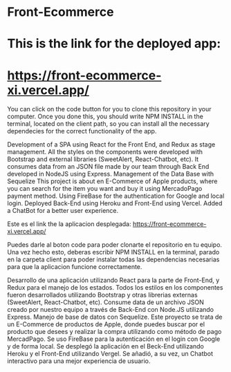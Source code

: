 # Front-Ecommerce

# This is the link for the deployed app: 

# https://front-ecommerce-xi.vercel.app/

You can click on the code button for you to clone this repository in your computer. Once you done this, you should write NPM INSTALL in the terminal, located on the client path, so you can install all the necessary dependecies for the correct functionality of the app.

Development of a SPA using React for the Front End, and Redux as stage management. All the styles on the components were developed with Bootstrap and external libraries (SweetAlert, React-Chatbot, etc). 
It consumes data from an JSON file made by our team through Back End developed in NodeJS using Express.
Management of the Data Base with Sequelize
This project is about en E-Commerce of Apple products, where you can search for the item you want and buy it using MercadoPago payment method. Using FireBase for the authentication for Google and local login. Deployed Back-End using Heroku and Front-End using Vercel. Added a ChatBot for a better user experience.

Este es el link the la aplicacion desplegada: https://front-ecommerce-xi.vercel.app/

Puedes darle al boton code para poder clonarte el repositorio en tu equipo. Una vez hecho esto, deberas escribir NPM INSTALL en la terminal, parado en la carpeta client para poder instalar todas las dependencias necesarias para que la aplicacion funcione correctamente.

Desarrollo de una aplicación utilizando React para la parte de Front-End, y Redux para el manejo de los estados. Todos los estilos en los componentes fueron desarrollados utilizando Bootstrap y otras librerias externas (SweetAlert, React-Chatbot, etc).
Consume data de un archivo JSON creado por nuestro equipo a través de Back-End con Node.JS utilizando Express.
Manejo de base de datos con Sequelize.
Este proyecto se trata de un E-Commerce de productos de Apple, donde puedes buscar por el producto que desees y realizar la compra utilizando como método de pago MercadPago. Se uso FireBase para la autenticación en el login con Google y de forma local.
Se desplegó la aplicación en el Beck-End utilizando Heroku y el Front-End utilizando Vergel.
Se añadió, a su vez, un Chatbot interactivo para una mejor experiencia de usuario.
